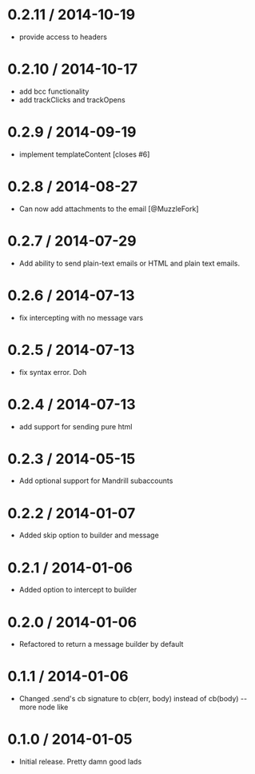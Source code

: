 
0.2.11 / 2014-10-19 
==================

 * provide access to headers

0.2.10 / 2014-10-17 
==================

 * add bcc functionality
 * add trackClicks and trackOpens

0.2.9 / 2014-09-19 
==================

 * implement templateContent [closes #6]

0.2.8 / 2014-08-27 
==================

 * Can now add attachments to the email [@MuzzleFork]

0.2.7 / 2014-07-29 
==================

 * Add ability to send plain-text emails or HTML and plain text emails.

0.2.6 / 2014-07-13 
==================

 * fix intercepting with no message vars

0.2.5 / 2014-07-13 
==================

 * fix syntax error. Doh

0.2.4 / 2014-07-13 
==================

 * add support for sending pure html

0.2.3 / 2014-05-15 
==================

 * Add optional support for Mandrill subaccounts

0.2.2 / 2014-01-07 
==================

 * Added skip option to builder and message

0.2.1 / 2014-01-06 
==================

 * Added option to intercept to builder

0.2.0 / 2014-01-06 
==================

 * Refactored to return a message builder by default

0.1.1 / 2014-01-06 
==================

 * Changed .send's cb signature to cb(err, body) instead of cb(body) -- more node like

0.1.0 / 2014-01-05 
==================

 * Initial release. Pretty damn good lads
